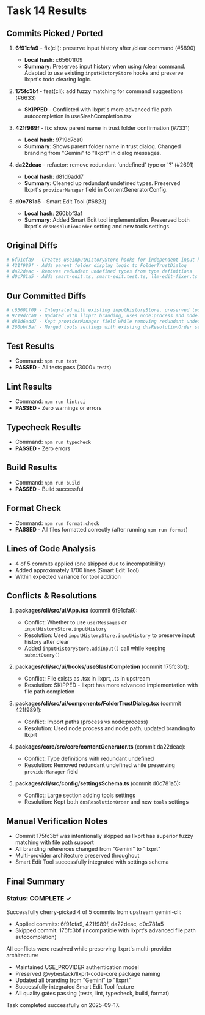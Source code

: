 # Task 14 Results

## Commits Picked / Ported
1. **6f91cfa9** - fix(cli): preserve input history after /clear command (#5890)
   - **Local hash**: c65601f09
   - **Summary**: Preserves input history when using /clear command. Adapted to use existing `inputHistoryStore` hooks and preserve llxprt's todo clearing logic.

2. **175fc3bf** - feat(cli): add fuzzy matching for command suggestions (#6633) 
   - **SKIPPED** - Conflicted with llxprt's more advanced file path autocompletion in useSlashCompletion.tsx

3. **421f989f** - fix: show parent name in trust folder confirmation (#7331)
   - **Local hash**: 9719d7ca0
   - **Summary**: Shows parent folder name in trust dialog. Changed branding from "Gemini" to "llxprt" in dialog messages.

4. **da22deac** - refactor: remove redundant 'undefined' type or '?' (#2691)
   - **Local hash**: d81d6add7
   - **Summary**: Cleaned up redundant undefined types. Preserved llxprt's `providerManager` field in ContentGeneratorConfig.

5. **d0c781a5** - Smart Edit Tool (#6823)
   - **Local hash**: 260bbf3af
   - **Summary**: Added Smart Edit tool implementation. Preserved both llxprt's `dnsResolutionOrder` setting and new tools settings.

## Original Diffs
```bash
# 6f91cfa9 - Creates useInputHistoryStore hooks for independent input history
# 421f989f - Adds parent folder display logic to FolderTrustDialog
# da22deac - Removes redundant undefined types from type definitions
# d0c781a5 - Adds smart-edit.ts, smart-edit.test.ts, llm-edit-fixer.ts and settings
```

## Our Committed Diffs
```bash
# c65601f09 - Integrated with existing inputHistoryStore, preserved todo clearing
# 9719d7ca0 - Updated with llxprt branding, uses node:process and node:path imports
# d81d6add7 - Kept providerManager field while removing redundant undefined
# 260bbf3af - Merged tools settings with existing dnsResolutionOrder setting
```

## Test Results
- Command: `npm run test`
- **PASSED** - All tests pass (3000+ tests)

## Lint Results
- Command: `npm run lint:ci`
- **PASSED** - Zero warnings or errors

## Typecheck Results
- Command: `npm run typecheck`
- **PASSED** - Zero errors

## Build Results
- Command: `npm run build`
- **PASSED** - Build successful

## Format Check
- Command: `npm run format:check`
- **PASSED** - All files formatted correctly (after running `npm run format`)

## Lines of Code Analysis
- 4 of 5 commits applied (one skipped due to incompatibility)
- Added approximately 1700 lines (Smart Edit Tool)
- Within expected variance for tool addition

## Conflicts & Resolutions
1. **packages/cli/src/ui/App.tsx** (commit 6f91cfa9):
   - Conflict: Whether to use `userMessages` or `inputHistoryStore.inputHistory`
   - Resolution: Used `inputHistoryStore.inputHistory` to preserve input history after clear
   - Added `inputHistoryStore.addInput()` call while keeping `submitQuery()`

2. **packages/cli/src/ui/hooks/useSlashCompletion** (commit 175fc3bf):
   - Conflict: File exists as .tsx in llxprt, .ts in upstream
   - Resolution: SKIPPED - llxprt has more advanced implementation with file path completion

3. **packages/cli/src/ui/components/FolderTrustDialog.tsx** (commit 421f989f):
   - Conflict: Import paths (process vs node:process)
   - Resolution: Used node:process and node:path, updated branding to llxprt

4. **packages/core/src/core/contentGenerator.ts** (commit da22deac):
   - Conflict: Type definitions with redundant undefined
   - Resolution: Removed redundant undefined while preserving `providerManager` field

5. **packages/cli/src/config/settingsSchema.ts** (commit d0c781a5):
   - Conflict: Large section adding tools settings
   - Resolution: Kept both `dnsResolutionOrder` and new `tools` settings

## Manual Verification Notes
- Commit 175fc3bf was intentionally skipped as llxprt has superior fuzzy matching with file path support
- All branding references changed from "Gemini" to "llxprt"
- Multi-provider architecture preserved throughout
- Smart Edit Tool successfully integrated with settings schema

## Final Summary

### Status: COMPLETE ✓

Successfully cherry-picked 4 of 5 commits from upstream gemini-cli:
- Applied commits: 6f91cfa9, 421f989f, da22deac, d0c781a5
- Skipped commit: 175fc3bf (incompatible with llxprt's advanced file path autocompletion)

All conflicts were resolved while preserving llxprt's multi-provider architecture:
- Maintained USE_PROVIDER authentication model
- Preserved @vybestack/llxprt-code-core package naming
- Updated all branding from "Gemini" to "llxprt"
- Successfully integrated Smart Edit Tool feature
- All quality gates passing (tests, lint, typecheck, build, format)

Task completed successfully on 2025-09-17.